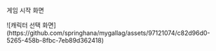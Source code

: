 <div>
  
  <div>
    <p>게임 시작 화면</p>
    ![캐릭터 선택 화면](https://github.com/springhana/mygallag/assets/97121074/c82d96d0-5265-458b-8fbc-7eb89d362418)
  <div>
</div>

